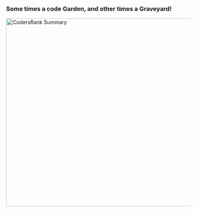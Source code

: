 ### Some times a code Garden, and other times a Graveyard!

<img src="https://cr-ss-service.azurewebsites.net/api/ScreenShot?widget=summary&username=0zAND1z" alt="CodersRank Summary" width="512"/>


<!--
**0zAND1z/0zAND1z** is a ✨ _special_ ✨ repository because its `README.md` (this file) appears on your GitHub profile.

Here are some ideas to get you started:

- 🔭 I’m currently working on ...
- 🌱 I’m currently learning ...
- 👯 I’m looking to collaborate on ...
- 🤔 I’m looking for help with ...
- 💬 Ask me about ...
- 📫 How to reach me: ...
- 😄 Pronouns: ...
- ⚡ Fun fact: ...
-->
